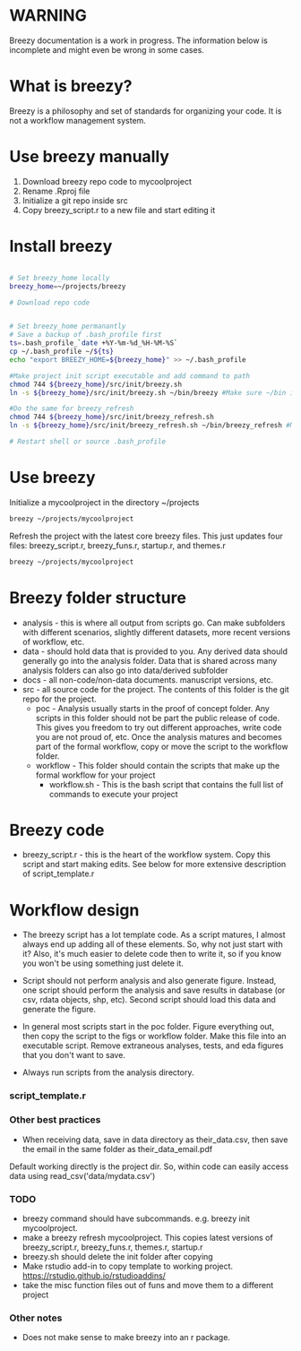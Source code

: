 # WARNING

Breezy documentation is a work in progress. The information below is incomplete and might even be wrong in some cases.

# What is breezy?

Breezy is a philosophy and set of standards for organizing your code. It is not a workflow management system.

# Use breezy manually

1) Download breezy repo code to mycoolproject
2) Rename .Rproj file
3) Initialize a git repo inside src
4) Copy breezy_script.r to a new file and start editing it

# Install breezy

```bash

# Set breezy_home locally
breezy_home=~/projects/breezy

# Download repo code


# Set breezy_home permanantly
# Save a backup of .bash_profile first
ts=.bash_profile_`date +%Y-%m-%d_%H-%M-%S`
cp ~/.bash_profile ~/${ts}
echo "export BREEZY_HOME=${breezy_home}" >> ~/.bash_profile

#Make project init script executable and add command to path
chmod 744 ${breezy_home}/src/init/breezy.sh
ln -s ${breezy_home}/src/init/breezy.sh ~/bin/breezy #Make sure ~/bin is in path

#Do the same for breezy_refresh
chmod 744 ${breezy_home}/src/init/breezy_refresh.sh
ln -s ${breezy_home}/src/init/breezy_refresh.sh ~/bin/breezy_refresh #Make sure ~/bin is in path

# Restart shell or source .bash_profile

```

# Use breezy

Initialize a mycoolproject in the directory ~/projects

```bash
breezy ~/projects/mycoolproject

```

Refresh the project with the latest core breezy files. This just updates four files: breezy_script.r, breezy_funs.r, startup.r, and themes.r

```bash
breezy ~/projects/mycoolproject

```

# Breezy folder structure

* analysis - this is where all output from scripts go. Can make subfolders with different scenarios, slightly different datasets, more recent versions of workflow, etc.
* data - should hold data that is provided to you. Any derived data should generally go into the analysis folder. Data that is shared across many analysis folders can also go into data/derived subfolder
* docs - all non-code/non-data documents. manuscript versions, etc.
* src - all source code for the project. The contents of this folder is the git repo for the project.
  * poc - Analysis usually starts in the proof of concept folder. Any scripts in this folder should not be part the public release of code. This gives you freedom to try out different approaches, write code you are not proud of, etc. Once the analysis matures and becomes part of the formal workflow, copy or move the script to the workflow folder.
  * workflow - This folder should contain the scripts that make up the formal workflow for your project
    * workflow.sh - This is the bash script that contains the full list of commands to execute your project

# Breezy code
* breezy_script.r - this is the heart of the workflow system. Copy this script and start making edits. See below for more extensive description of script_template.r

# Workflow design

* The breezy script has a lot template code. As a script matures, I almost always end up adding all of these elements. So, why not just start with it? Also, it's much easier to delete code then to write it, so if you know you won't be using something just delete it.

* Script should not perform analysis and also generate figure. Instead, one script should perform the analysis and save results in database (or csv, rdata objects, shp, etc). Second script should load this data and generate the figure.

* In general most scripts start in the poc folder. Figure everything out, then copy the script to the figs or workflow folder. Make this file into an executable script. Remove extraneous analyses, tests, and eda figures that you don't want to save.

* Always run scripts from the analysis directory.

### script_template.r

### Other best practices

* When receiving data, save in data directory as their_data.csv, then save the email in the same folder as their_data_email.pdf


Default working directly is the project dir. So, within code can easily access data using read_csv('data/mydata.csv')

### TODO

* breezy command should have subcommands. e.g. breezy init mycoolproject.
* make a breezy refresh mycoolproject. This copies latest versions of breezy_script.r, breezy_funs.r, themes.r, startup.r
* breezy.sh should delete the init folder after copying
* Make rstudio add-in to copy template to working project. https://rstudio.github.io/rstudioaddins/
* take the misc function files out of funs and move them to a different project

### Other notes

* Does not make sense to make breezy into an r package.